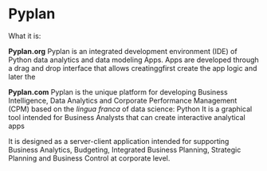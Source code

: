 # Pyplan
What it is:

**Pyplan.org**
Pyplan is an integrated development environment (IDE) of Python data analytics and data modeling Apps.
Apps are developed through a drag and drop interface that allows creatinggfirst create the app logic and later the 


**Pyplan.com**
Pyplan is the unique platform for developing Business Intelligence, Data Analytics and Corporate Performance Management (CPM) based on the *lingua franca* of data science: Python
It is a graphical tool intended for Business Analysts that can create interactive analytical apps

It is designed as a server-client application intended for supporting Business Analytics, Budgeting, Integrated Business Planning, Strategic Planning and Business Control at corporate level.

<!--stackedit_data:
eyJoaXN0b3J5IjpbMTYwOTM3Njk5NiwxMDkzNjc5NzQ2LC0yMD
EzMDQyOTIsLTE1ODM1OTE0MTQsMTQyNjIzNjkxMywtMjc4MzQy
NzgxLDg0ODEwMTAxLDczNjI0MTcxXX0=
-->